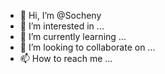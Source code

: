 - 👋 Hi, I’m @Socheny
- 👀 I’m interested in ...
- 🌱 I’m currently learning ...
- 💞️ I’m looking to collaborate on ...
- 📫 How to reach me ...

<!---
Socheny/Socheny is a ✨ special ✨ repository because its `README.md` (this file) appears on your GitHub profile.
You can click the Preview link to take a look at your changes.
--->
